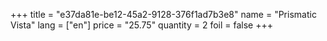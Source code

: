 +++
title = "e37da81e-be12-45a2-9128-376f1ad7b3e8"
name = "Prismatic Vista"
lang = ["en"]
price = "25.75"
quantity = 2
foil = false
+++
